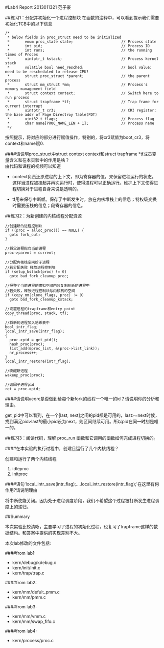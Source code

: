 #Lab4 Report
2013011321 范子豪

##练习1：分配并初始化一个进程控制块
在函数的注释中，可以看到提示我们需要初始化TCB中的以下信息

    /*
     * below fields in proc_struct need to be initialized
     *       enum proc_state state;                      // Process state
     *       int pid;                                    // Process ID
     *       int runs;                                   // the running times of Proces
     *       uintptr_t kstack;                           // Process kernel stack
     *       volatile bool need_resched;                 // bool value: need to be rescheduled to release CPU?
     *       struct proc_struct *parent;                 // the parent process
     *       struct mm_struct *mm;                       // Process's memory management field
     *       struct context context;                     // Switch here to run process
     *       struct trapframe *tf;                       // Trap frame for current interrupt
     *       uintptr_t cr3;                              // CR3 register: the base addr of Page Directroy Table(PDT)
     *       uint32_t flags;                             // Process flag
     *       char name[PROC_NAME_LEN + 1];               // Process name
     */

按照提示，将对应的部分进行赋值操作，特别的，将cr3赋值为boot_cr3，将context和name赋0.

####请说明proc_struct中struct context context和struct trapframe *tf成员变量含义和在本实验中的作用是啥？  
由代码和课程的视频可以知道

- context负责还原进程的上下文，即为寄存器的值，来保留进程运行的状态。这样当进程被挂起并再次运行时，使得进程可以正确运行。维护上下文使得进程切换对于进程自身来说是透明的。

- tf用来保存中断帧。保存了中断发生时，放在内核堆栈上的信息；特权级变换时需要压栈的信息；段寄存器的信息。

##练习2：为新创建的内核线程分配资源
    
    //创建新的进程控制块
    if ((proc = alloc_proc()) == NULL) {
      goto fork_out;
    }

    //将父进程指向当前进程
    proc->parent = current;

    //分配内核栈空间给子进程
    //若分配失败 释放进程控制块
    if (setup_kstack(proc) != 0)
      goto bad_fork_cleanup_proc;

    //把整个当前进程的虚拟空间内容复制到新的进程中
    //若失败，释放进程控制块与内核栈的空间
    if (copy_mm(clone_flags, proc) != 0)
      goto bad_fork_cleanup_kstack;

    //设置进程的trapframe和entry point
    copy_thread(proc, stack, tf);
    
    //将新的进程加入哈希表中
    bool intr_flag;
    local_intr_save(intr_flag);
    {
      proc->pid = get_pid();
      hash_proc(proc);
      list_add(&proc_list, &(proc->list_link));
      nr_process++;
    }
    local_intr_restore(intr_flag);
    
    //唤醒新进程
    wakeup_proc(proc);
    
    //返回子进程pid
    ret = proc->pid;

####请说明ucore是否做到给每个新fork的线程一个唯一的id？请说明你的分析和理由。

get_pid中可以看到，在一个[last, next]之间的pid都是可用的，last>=next时候，找到满足pid>last的最小pid设为next，则区间继续可用。所以pid在同一时刻是唯一的。

##练习3：阅读代码，理解 proc_run 函数和它调用的函数如何完成进程切换的。

####在本实验的执行过程中，创建且运行了几个内核线程？

创建和运行了两个内核线程
1. idleproc
2. initproc

####语句'local_intr_save(intr_flag);....local_intr_restore(intr_flag);'在这里有何作用?请说明理由

将中断使能关闭。因为处于进程调度阶段，我们不希望这个过程被打断发生进程调度上的递归。

##Summary

本次实验比较清晰，主要学习了进程的初始化过程，也复习了trapframe这样的数据结构。和答案中提供的实现差别不大。

本次lab修改的文件包括:

####from lab1:
- kern/debug/kdebug.c
- kern/init/init.c
- kern/trap/trap.c

####from lab2:
- kern/mm/defult_pmm.c
- kern/mm/pmm.c

####from lab3:
- kern/mm/vmm.c
- kern/mm/swap_fifo.c

####from lab4:
- kern/process/proc.c